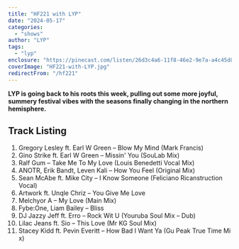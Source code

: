 ```yaml
---
title: "HF221 with LYP"
date: "2024-05-17"
categories:
  - "shows"
author: "LYP"
tags:
  - "lyp"
enclosure: "https://pinecast.com/listen/26d3c4a6-11f8-46e2-9e7a-a4c45d8992e7.mp3 63497023 audio/mpeg "
coverImage: "HF221-with-LYP.jpg"
redirectFrom: "/hf221"
---
```


**LYP is going back to his roots this week, pulling out some more joyful, summery festival vibes with the seasons finally changing in the northern hemisphere.**

## Track Listing

1. Gregory Lesley ft. Earl W Green – Blow My Mind (Mark Francis)
2. Gino Strike ft. Earl W Green – Missin' You (SouLab Mix)
3. Ralf Gum – Take Me To My Love (Louis Benedetti Vocal Mix)
4. ANOTR, Erik Bandt, Leven Kali – How You Feel (Original Mix)
5. Sean McAbe ft. Mike City – I Know Someone (Feliciano Ricanstruction Vocal)
6. Artwork ft. Unqle Chriz – You Give Me Love
7. Melchyor A – My Love (Main Mix)
8. Fybe:One, Liam Bailey – Bliss
9. DJ Jazzy Jeff ft. Erro – Rock Wit U (Youruba Soul Mix – Dub)
10. Lilac Jeans ft. Sio – This Love (Mr KG Soul Mix)
11. Stacey Kidd ft. Pevin Everitt – How Bad I Want Ya (Gu Peak True Time Mi x)
